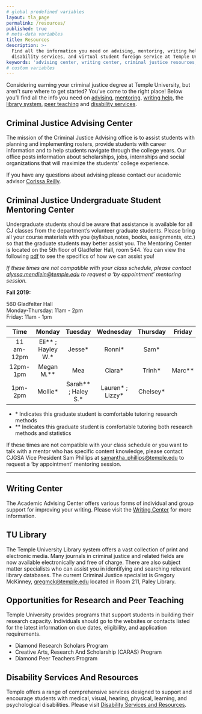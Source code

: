 ```yaml
---
# global predefined variables
layout: tla_page
permalink: /resources/
published: true
# meta-data variables
title: Resources
description: >-
  Find all the information you need on advising, mentoring, writing help, the library system, peer teaching,
  disability services, and virtual student foreign service at Temple University’s College of Liberal Arts.
keywords: 'advising center, writing center, criminal justice resources, tu library, research and peer teaching, virtual student foreign service'
# custom variables
---
```

Considering earning your criminal justice degree at Temple University, but aren’t sure where to get started? You’ve come to the right place! Below you’ll find all the info you need on [advising](#advising-center), [mentoring](#criminal-justice-mentoring-center), [writing help](#writing-center), the [library system](#tu-library), [peer teaching](#opportunities-for-research-and-peer-teaching) and [disability services](#disability-services-and-resources).

## Criminal Justice Advising Center
The mission of the Criminal Justice Advising office is to assist students with planning and implementing rosters, provide students with career information and to help students navigate through the college years. Our office posts information about scholarships, jobs, internships and social organizations that will maximize the students’ college experience.

If you have any questions about advising please contact our academic advisor [Corissa Reilly](mailto:corissa.reilly@temple.edu).

## Criminal Justice Undergraduate Student Mentoring Center
Undergraduate students should be aware that assistance is available for all CJ classes from the department’s volunteer graduate students. Please bring all your course materials with you (syllabus,notes, books, assignments, etc.) so that the graduate students may better assist you. The Mentoring Center is located on the 5th floor of Gladfelter Hall, room 544. You can view the following [pdf](https://liberalarts.temple.edu/sites/liberalarts/files/Criminal%20Justice%20Mentoring%20Center.pdf) to see the specifics of how we can assist you! 

_If these times are not compatible with your class schedule, please contact [alyssa.mendlein@temple.edu](mailto:alyssa.mendlein@temple.edu) to request a ‘by appointment’ mentoring session._

**Fall 2019:**<br>

560 Gladfelter Hall<br> 
Monday-Thursday: 11am - 2pm<br>
Friday: 11am - 1pm<br>

| Time           | Monday            | Tuesday              | Wednesday        | Thursday     | Friday       |
| :----------:   | :----------:      | :----------:         | :----------:     | :----------: | :----------: |
| 11 am- 12pm    |Eli** ; Hayley W.* | Jesse*               | Ronni*           |  Sam*        |              |
| 12pm- 1pm      | Megan M.**        | Mea                  | Ciara*           | Trinh*       | Marc**       |
| 1pm- 2pm       | Mollie*           | Sarah** ; Haley S.*  | Lauren* ; Lizzy* | Chelsey*     |              | <br>
  
- \* Indicates this graduate student is comfortable tutoring research methods
- \** Indicates this graduate student is comfortable tutoring both research methods and statistics

If these times are not compatible with your class schedule or you want to talk with a mentor who has specific content knowledge, please contact CJGSA Vice President Sam Phillips at [samantha_phillips@temple.edu](mailto:samantha_phillips@temple.edu) to request a ‘by appointment’ mentoring session.

___

## Writing Center
The Academic Advising Center offers various forms of individual and group support for improving your writing. Please visit the [Writing Center](http://www.temple.edu/writingctr/) for more information.

## TU Library
The Temple University Library system offers a vast collection of print and electronic media. Many journals in criminal justice and related fields are now available electronically and free of charge. There are also subject matter specialists who can assist you in identifying and searching relevant library databases. The current Criminal Justice specialist is Gregory McKinney, [gregmck@temple.edu](mailto:gregmck@temple.edu) located in Room 211, Paley Library.

## Opportunities for Research and Peer Teaching
Temple University provides programs that support students in building their research capacity. Individuals should go to the websites or contacts listed for the latest information on due dates, eligibility, and application requirements.

- Diamond Research Scholars Program
- Creative Arts, Research And Scholarship (CARAS) Program
- Diamond Peer Teachers Program

## Disability Services And Resources
Temple offers a range of comprehensive services designed to support and encourage students with medical, visual, hearing, physical, learning, and psychological disabilities. Please visit [Disability Services and Resources](http://www.temple.edu/disability/).
